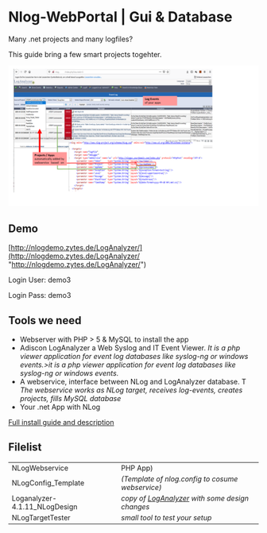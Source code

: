 # Nlog-WebPortal  | Gui & Database
Many .net projects and many logfiles?

This guide bring a few smart projects togehter.

![](https://github.com/Alfa-Soft/Nlog-WebPortal/blob/main/NLLogWSInfo.png)


## Demo
[http://nlogdemo.zytes.de/LogAnalyzer/](http://nlogdemo.zytes.de/LogAnalyzer/ "http://nlogdemo.zytes.de/LogAnalyzer/")

Login User: demo3

Login Pass: demo3


## Tools we need
-  Webserver with PHP > 5 & MySQL to install the app
-  Adiscon LogAnalyzer a Web Syslog and IT Event Viewer.
*It is a php viewer application for event log databases like syslog-ng or windows events.>it is a php viewer application for event log databases like syslog-ng or windows events.*
- A webservice, interface between NLog and LogAnalyzer database. T
*The webservice works as NLog target, receives log-events, creates projects, fills MySQL database*
- Your .net App with NLog

[Full install guide and description](http://nlogdemo.zytes.de/ "Full install guide")


## Filelist
| | |
| - | - |
|  NLogWebservice |  PHP App) |
|  NLogConfig_Template | *(Template of nlog.config to cosume webservice)* |
|   Loganalyzer-4.1.11_NLogDesign |  *copy of [LogAnalyzer](https://github.com/rsyslog/loganalyzer "LogAnalyzer") with some design changes* |
| NLogTargetTester   |  *small tool to test your setup* |



